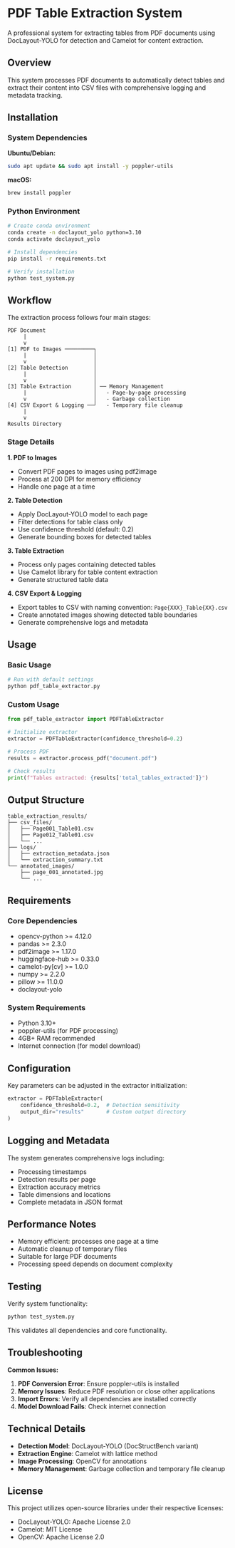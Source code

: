 # PDF Table Extraction System

A professional system for extracting tables from PDF documents using DocLayout-YOLO for detection and Camelot for content extraction.

## Overview

This system processes PDF documents to automatically detect tables and extract their content into CSV files with comprehensive logging and metadata tracking.

## Installation

### System Dependencies

**Ubuntu/Debian:**
```bash
sudo apt update && sudo apt install -y poppler-utils
```

**macOS:**
```bash
brew install poppler
```

### Python Environment

```bash
# Create conda environment
conda create -n doclayout_yolo python=3.10
conda activate doclayout_yolo

# Install dependencies
pip install -r requirements.txt

# Verify installation
python test_system.py
```

## Workflow

The extraction process follows four main stages:

```
PDF Document
     |
     v
[1] PDF to Images ─────────┐
     |                     │
     v                     │
[2] Table Detection        │
     |                     │
     v                     │
[3] Table Extraction       │ ── Memory Management
     |                     │   - Page-by-page processing
     v                     │   - Garbage collection
[4] CSV Export & Logging ──┘   - Temporary file cleanup
     |
     v
Results Directory
```

### Stage Details

**1. PDF to Images**
- Convert PDF pages to images using pdf2image
- Process at 200 DPI for memory efficiency
- Handle one page at a time

**2. Table Detection**
- Apply DocLayout-YOLO model to each page
- Filter detections for table class only
- Use confidence threshold (default: 0.2)
- Generate bounding boxes for detected tables

**3. Table Extraction**
- Process only pages containing detected tables
- Use Camelot library for table content extraction
- Generate structured table data

**4. CSV Export & Logging**
- Export tables to CSV with naming convention: `Page{XXX}_Table{XX}.csv`
- Create annotated images showing detected table boundaries
- Generate comprehensive logs and metadata

## Usage

### Basic Usage

```bash
# Run with default settings
python pdf_table_extractor.py
```

### Custom Usage

```python
from pdf_table_extractor import PDFTableExtractor

# Initialize extractor
extractor = PDFTableExtractor(confidence_threshold=0.2)

# Process PDF
results = extractor.process_pdf("document.pdf")

# Check results
print(f"Tables extracted: {results['total_tables_extracted']}")
```

## Output Structure

```
table_extraction_results/
├── csv_files/
│   ├── Page001_Table01.csv
│   ├── Page012_Table01.csv
│   └── ...
├── logs/
│   ├── extraction_metadata.json
│   └── extraction_summary.txt
└── annotated_images/
    ├── page_001_annotated.jpg
    └── ...
```

## Requirements

### Core Dependencies
- opencv-python >= 4.12.0
- pandas >= 2.3.0
- pdf2image >= 1.17.0
- huggingface-hub >= 0.33.0
- camelot-py[cv] >= 1.0.0
- numpy >= 2.2.0
- pillow >= 11.0.0
- doclayout-yolo

### System Requirements
- Python 3.10+
- poppler-utils (for PDF processing)
- 4GB+ RAM recommended
- Internet connection (for model download)

## Configuration

Key parameters can be adjusted in the extractor initialization:

```python
extractor = PDFTableExtractor(
    confidence_threshold=0.2,  # Detection sensitivity
    output_dir="results"       # Custom output directory
)
```

## Logging and Metadata

The system generates comprehensive logs including:
- Processing timestamps
- Detection results per page
- Extraction accuracy metrics
- Table dimensions and locations
- Complete metadata in JSON format

## Performance Notes

- Memory efficient: processes one page at a time
- Automatic cleanup of temporary files
- Suitable for large PDF documents
- Processing speed depends on document complexity

## Testing

Verify system functionality:

```bash
python test_system.py
```

This validates all dependencies and core functionality.

## Troubleshooting

**Common Issues:**

1. **PDF Conversion Error**: Ensure poppler-utils is installed
2. **Memory Issues**: Reduce PDF resolution or close other applications
3. **Import Errors**: Verify all dependencies are installed correctly
4. **Model Download Fails**: Check internet connection

## Technical Details

- **Detection Model**: DocLayout-YOLO (DocStructBench variant)
- **Extraction Engine**: Camelot with lattice method
- **Image Processing**: OpenCV for annotations
- **Memory Management**: Garbage collection and temporary file cleanup

## License

This project utilizes open-source libraries under their respective licenses:
- DocLayout-YOLO: Apache License 2.0
- Camelot: MIT License
- OpenCV: Apache License 2.0
